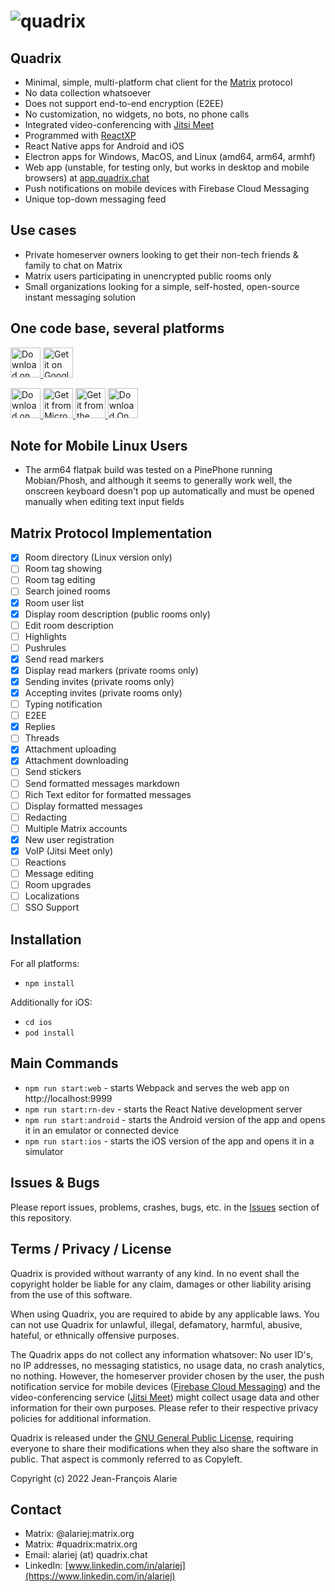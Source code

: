 # ![quadrix](https://quadrix.chat/logo84.png)

## Quadrix

- Minimal, simple, multi-platform chat client for the [Matrix](https://github.com/matrix-org/) protocol
- No data collection whatsoever
- Does not support end-to-end encryption (E2EE)
- No customization, no widgets, no bots, no phone calls
- Integrated video-conferencing with [Jitsi Meet](https://github.com/jitsi/jitsi-meet/)
- Programmed with [ReactXP](https://github.com/Microsoft/reactxp)
- React Native apps for Android and iOS
- Electron apps for Windows, MacOS, and Linux (amd64, arm64, armhf)
- Web app (unstable, for testing only, but works in desktop and mobile browsers) at [app.quadrix.chat](https://app.quadrix.chat)
- Push notifications on mobile devices with Firebase Cloud Messaging
- Unique top-down messaging feed

## Use cases

- Private homeserver owners looking to get their non-tech friends & family to chat on Matrix
- Matrix users participating in unencrypted public rooms only
- Small organizations looking for a simple, self-hosted, open-source instant messaging solution

## One code base, several platforms

<p>
    <a href="https://apps.apple.com/us/app/quadrix-chat/id1576110553">
        <img alt="Download on the App Store" src="https://linkmaker.itunes.apple.com/images/badges/en-us/badge_appstore-lrg.svg" height=48>
    </a>
    <a href="https://play.google.com/store/apps/details?id=chat.quadrix.android">
        <img alt="Get it on Google Play" src="https://upload.wikimedia.org/wikipedia/commons/7/78/Google_Play_Store_badge_EN.svg" height=48>
    </a>
</p>

<p>
    <a href="https://apps.apple.com/us/app/quadrix-chat-desktop/id1577585119">
        <img alt="Download on the Mac App Store" src="https://upload.wikimedia.org/wikipedia/commons/5/5d/Download_on_the_Mac_App_Store_Badge_US-UK_RGB_blk.svg" height=48>
    </a>
    <a href="https://www.microsoft.com/store/apps/9NPZ93X49V00">
        <img alt="Get it from Microsoft" src="https://developer.microsoft.com/store/badges/images/English_get-it-from-MS.png" height=48>
    </a>
    <a href="https://snapcraft.io/quadrix">
        <img alt="Get it from the Snap Store" src="https://snapcraft.io/static/images/badges/en/snap-store-black.svg" height=48>
    </a>
    <a href="https://flathub.org/apps/details/chat.quadrix.Quadrix">
        <img alt="Download On FLATHUB" src="https://flathub.org/assets/badges/flathub-badge-en.png" height=48>
    </a>
</p>

## Note for Mobile Linux Users

- The arm64 flatpak build was tested on a PinePhone running Mobian/Phosh, and although it seems to generally work well, the onscreen keyboard doesn't pop up automatically and must be opened manually when editing text input fields

## Matrix Protocol Implementation

- [x] Room directory (Linux version only)
- [ ] Room tag showing
- [ ] Room tag editing
- [ ] Search joined rooms
- [x] Room user list
- [x] Display room description (public rooms only)
- [ ] Edit room description
- [ ] Highlights
- [ ] Pushrules
- [x] Send read markers
- [x] Display read markers (private rooms only)
- [x] Sending invites (private rooms only)
- [x] Accepting invites (private rooms only)
- [ ] Typing notification
- [ ] E2EE
- [x] Replies
- [ ] Threads
- [x] Attachment uploading
- [x] Attachment downloading
- [ ] Send stickers
- [ ] Send formatted messages markdown
- [ ] Rich Text editor for formatted messages
- [ ] Display formatted messages
- [ ] Redacting
- [ ] Multiple Matrix accounts
- [x] New user registration
- [x] VoIP (Jitsi Meet only)
- [ ] Reactions
- [ ] Message editing
- [ ] Room upgrades
- [ ] Localizations
- [ ] SSO Support

## Installation
For all platforms:
- `npm install`

Additionally for iOS:
- `cd ios`
- `pod install`

## Main Commands

- `npm run start:web` - starts Webpack and serves the web app on http://localhost:9999
- `npm run start:rn-dev` - starts the React Native development server
- `npm run start:android` - starts the Android version of the app and opens it in an emulator or connected device
- `npm run start:ios` - starts the iOS version of the app and opens it in a simulator

## Issues & Bugs

Please report issues, problems, crashes, bugs, etc. in the [Issues](https://github.com/alariej/quadrix/issues) section of this repository.

## Terms / Privacy / License

Quadrix is provided without warranty of any kind. In no event shall the copyright holder be liable for any claim, damages or other liability arising from the use of this software.

When using Quadrix, you are required to abide by any applicable laws. You can not use Quadrix for unlawful, illegal, defamatory, harmful, abusive, hateful, or ethnically offensive purposes.

The Quadrix apps do not collect any information whatsover: No user ID's, no IP addresses, no messaging statistics, no usage data, no crash analytics, no nothing. However, the homeserver provider chosen by the user, the push notification service for mobile devices ([Firebase Cloud Messaging](https://firebase.google.com/support/privacy)) and the video-conferencing service ([Jitsi Meet](https://jitsi.org/meet-jit-si-privacy/)) might collect usage data and other information for their own purposes. Please refer to their respective privacy policies for additional information.

Quadrix is released under the [GNU General Public License](https://www.gnu.org/licenses/gpl-3.0.html), requiring everyone to share their modifications when they also share the software in public. That aspect is commonly referred to as Copyleft.

Copyright (c) 2022 Jean-François Alarie

## Contact

- Matrix: @alariej:matrix.org
- Matrix: #quadrix:matrix.org
- Email: alariej (at) quadrix.chat
- LinkedIn: [www.linkedin.com/in/alariej](https://www.linkedin.com/in/alariej)
